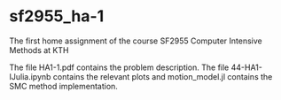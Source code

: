 # sf2955_ha-1
The first home assignment of the course SF2955 Computer Intensive Methods at KTH

The file HA1-1.pdf contains the problem description.
The file 44-HA1-IJulia.ipynb contains the relevant plots and motion_model.jl contains the SMC method implementation.

